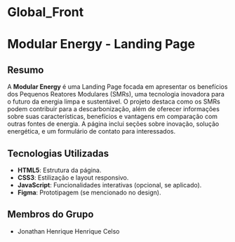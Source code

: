 ﻿# Global_Front
# Modular Energy - Landing Page

## Resumo
A **Modular Energy** é uma Landing Page focada em apresentar os benefícios dos Pequenos Reatores Modulares (SMRs), uma tecnologia inovadora para o futuro da energia limpa e sustentável. O projeto destaca como os SMRs podem contribuir para a descarbonização, além de oferecer informações sobre suas características, benefícios e vantagens em comparação com outras fontes de energia. A página inclui seções sobre inovação, solução energética, e um formulário de contato para interessados.

## Tecnologias Utilizadas
- **HTML5**: Estrutura da página.
- **CSS3**: Estilização e layout responsivo.
- **JavaScript**: Funcionalidades interativas (opcional, se aplicado).
- **Figma**: Prototipagem (se mencionado no design).

## Membros do Grupo
- Jonathan Henrique Henrique Celso
